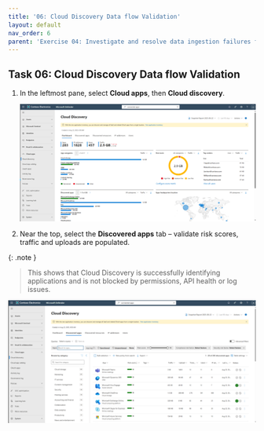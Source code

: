 ```yaml
---
title: '06: Cloud Discovery Data flow Validation'
layout: default
nav_order: 6
parent: 'Exercise 04: Investigate and resolve data ingestion failures from misconfigured app connectors'
---
```



## Task 06: Cloud Discovery Data flow Validation


1. In the leftmost pane, select **Cloud apps**, then **Cloud discovery**.

    ![Connectors-11.png](../../media/Connectors-11.png) 

1. Near the top, select the **Discovered apps** tab – validate risk scores, traffic and uploads are populated. 
    
{: .note }
> This shows that Cloud Discovery is successfully identifying applications and is not blocked by permissions, API health or log issues.  

![Connectors-12.png](../../media/Connectors-12.png)